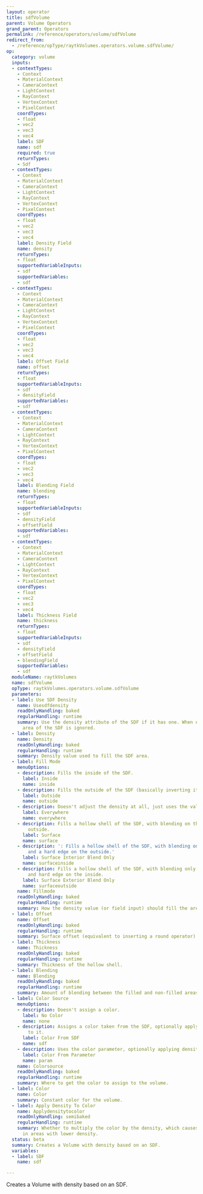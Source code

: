 ```yaml
---
layout: operator
title: sdfVolume
parent: Volume Operators
grand_parent: Operators
permalink: /reference/operators/volume/sdfVolume
redirect_from:
  - /reference/opType/raytkVolumes.operators.volume.sdfVolume/
op:
  category: volume
  inputs:
  - contextTypes:
    - Context
    - MaterialContext
    - CameraContext
    - LightContext
    - RayContext
    - VertexContext
    - PixelContext
    coordTypes:
    - float
    - vec2
    - vec3
    - vec4
    label: SDF
    name: sdf
    required: true
    returnTypes:
    - Sdf
  - contextTypes:
    - Context
    - MaterialContext
    - CameraContext
    - LightContext
    - RayContext
    - VertexContext
    - PixelContext
    coordTypes:
    - float
    - vec2
    - vec3
    - vec4
    label: Density Field
    name: density
    returnTypes:
    - float
    supportedVariableInputs:
    - sdf
    supportedVariables:
    - sdf
  - contextTypes:
    - Context
    - MaterialContext
    - CameraContext
    - LightContext
    - RayContext
    - VertexContext
    - PixelContext
    coordTypes:
    - float
    - vec2
    - vec3
    - vec4
    label: Offset Field
    name: offset
    returnTypes:
    - float
    supportedVariableInputs:
    - sdf
    - densityField
    supportedVariables:
    - sdf
  - contextTypes:
    - Context
    - MaterialContext
    - CameraContext
    - LightContext
    - RayContext
    - VertexContext
    - PixelContext
    coordTypes:
    - float
    - vec2
    - vec3
    - vec4
    label: Blending Field
    name: blending
    returnTypes:
    - float
    supportedVariableInputs:
    - sdf
    - densityField
    - offsetField
    supportedVariables:
    - sdf
  - contextTypes:
    - Context
    - MaterialContext
    - CameraContext
    - LightContext
    - RayContext
    - VertexContext
    - PixelContext
    coordTypes:
    - float
    - vec2
    - vec3
    - vec4
    label: Thickness Field
    name: thickness
    returnTypes:
    - float
    supportedVariableInputs:
    - sdf
    - densityField
    - offsetField
    - blendingField
    supportedVariables:
    - sdf
  moduleName: raytkVolumes
  name: sdfVolume
  opType: raytkVolumes.operators.volume.sdfVolume
  parameters:
  - label: Use SDF Density
    name: Usesdfdensity
    readOnlyHandling: baked
    regularHandling: runtime
    summary: Use the density attribute of the SDF if it has one. When enabled, the
      area of the SDF is ignored.
  - label: Density
    name: Density
    readOnlyHandling: baked
    regularHandling: runtime
    summary: Density value used to fill the SDF area.
  - label: Fill Mode
    menuOptions:
    - description: Fills the inside of the SDF.
      label: Inside
      name: inside
    - description: Fills the outside of the SDF (basically inverting it).
      label: Outside
      name: outside
    - description: Doesn't adjust the density at all, just uses the value everywhere.
      label: Everywhere
      name: everywhere
    - description: Fills a hollow shell of the SDF, with blending on the inside and
        outside.
      label: Surface
      name: surface
    - description: ': Fills a hollow shell of the SDF, with blending only on the inside
        and a hard edge on the outside.'
      label: Surface Interior Blend Only
      name: surfaceinside
    - description: Fills a hollow shell of the SDF, with blending only on the outside
        and hard edge on the inside.
      label: Surface Exterior Blend Only
      name: surfaceoutside
    name: Fillmode
    readOnlyHandling: baked
    regularHandling: runtime
    summary: How the density value (or field input) should fill the area of the SDF.
  - label: Offset
    name: Offset
    readOnlyHandling: baked
    regularHandling: runtime
    summary: Surface offset (equivalent to inserting a round operator).
  - label: Thickness
    name: Thickness
    readOnlyHandling: baked
    regularHandling: runtime
    summary: Thickness of the hollow shell.
  - label: Blending
    name: Blending
    readOnlyHandling: baked
    regularHandling: runtime
    summary: Amount of blending between the filled and non-filled areas.
  - label: Color Source
    menuOptions:
    - description: Doesn't assign a color.
      label: No Color
      name: none
    - description: Assigns a color taken from the SDF, optionally applying density
        to it.
      label: Color From SDF
      name: sdf
    - description: Uses the color parameter, optionally applying density to it.
      label: Color From Parameter
      name: param
    name: Colorsource
    readOnlyHandling: baked
    regularHandling: runtime
    summary: Where to get the color to assign to the volume.
  - label: Color
    name: Color
    summary: Constant color for the volume.
  - label: Apply Density To Color
    name: Applydensitytocolor
    readOnlyHandling: semibaked
    regularHandling: runtime
    summary: Whether to multiply the color by the density, which causes it to be darker
      in areas with lower density.
  status: beta
  summary: Creates a Volume with density based on an SDF.
  variables:
  - label: SDF
    name: sdf

---
```



Creates a Volume with density based on an SDF.